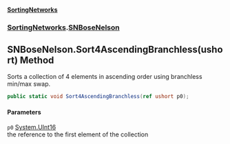 #### [SortingNetworks](index.md 'index')
### [SortingNetworks](SortingNetworks.md 'SortingNetworks').[SNBoseNelson](SortingNetworks_SNBoseNelson.md 'SortingNetworks.SNBoseNelson')
## SNBoseNelson.Sort4AscendingBranchless(ushort) Method
Sorts a collection of 4 elements in ascending order using branchless min/max swap.  
```csharp
public static void Sort4AscendingBranchless(ref ushort p0);
```
#### Parameters
<a name='SortingNetworks_SNBoseNelson_Sort4AscendingBranchless(ushort)_p0'></a>
`p0` [System.UInt16](https://docs.microsoft.com/en-us/dotnet/api/System.UInt16 'System.UInt16')  
the reference to the first element of the collection
  
